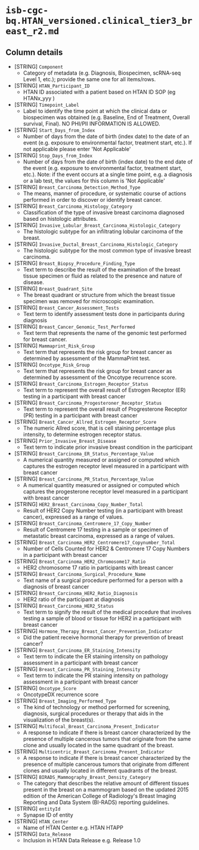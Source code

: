 # `isb-cgc-bq.HTAN_versioned.clinical_tier3_breast_r2.md`

## Column details

* [STRING]    `Component`
  - Category of metadata (e.g. Diagnosis, Biospecimen, scRNA-seq Level 1, etc.); provide the same one for all items/rows.
* [STRING]    `HTAN_Participant_ID`
  - HTAN ID associated with a patient based on HTAN ID SOP (eg HTANx_yyy )
* [STRING]    `Timepoint_Label`
  - Label to identify the time point at which the clinical data or biospecimen was obtained (e.g. Baseline, End of Treatment, Overall survival, Final). NO PHI/PII INFORMATION IS ALLOWED.
* [STRING]    `Start_Days_from_Index`
  - Number of days from the date of birth (index date) to the date of an event (e.g. exposure to environmental factor, treatment start, etc.). If not applicable please enter 'Not Applicable'
* [STRING]    `Stop_Days_from_Index`
  - Number of days from the date of birth (index date) to the end date of the event (e.g. exposure to environmental factor, treatment start, etc.). Note: if the event occurs at a single time point, e.g. a diagnosis or a lab test, the values for this column is 'Not Applicable'
* [STRING]    `Breast_Carcinoma_Detection_Method_Type`
  - The means, manner of procedure, or systematic course of actions performed in order to discover or identify breast cancer.
* [STRING]    `Breast_Carcinoma_Histology_Category`
  - Classification of the type of invasive breast carcinoma diagnosed based on histologic attributes.
* [STRING]    `Invasive_Lobular_Breast_Carcinoma_Histologic_Category`
  - The histologic subtype for an infiltrating lobular carcinoma of the breast.
* [STRING]    `Invasive_Ductal_Breast_Carcinoma_Histologic_Category`
  - The histologic subtype for the most common type of invasive breast carcinoma.
* [STRING]    `Breast_Biopsy_Procedure_Finding_Type`
  - Text term to describe the result of the examination of the breast tissue specimen or fluid as related to the presence and nature of disease.
* [STRING]    `Breast_Quadrant_Site`
  - The breast quadrant or structure from which the breast tissue specimen was removed for microscopic examination.
* [STRING]    `Breast_Cancer_Assessment_Tests`
  - Text term to identify assessment tests done in participants during diagnosis
* [STRING]    `Breast_Cancer_Genomic_Test_Performed`
  - Text term that represents the name of the genomic test performed for breast cancer.
* [STRING]    `Mammaprint_Risk_Group`
  - Text term that represents the risk group for breast cancer as determined by assessment of the MammaPrint test.
* [STRING]    `Oncotype_Risk_Group`
  - Text term that represents the risk group for breast cancer as determined by assessment of the Oncotype recurrence score.
* [STRING]    `Breast_Carcinoma_Estrogen_Receptor_Status`
  - Text term to represent the overall result of Estrogen Receptor (ER) testing in a participant with breast cancer
* [STRING]    `Breast_Carcinoma_Progesteroner_Receptor_Status`
  - Text term to represent the overall result of Progresterone Receptor (PR) testing in a participant with breast cancer
* [STRING]    `Breast_Cancer_Allred_Estrogen_Receptor_Score`
  - The numeric Allred score, that is cell staining percentage plus intensity, to determine estrogen receptor status.
* [STRING]    `Prior_Invasive_Breast_Disease`
  - Text term to indicate prior invasive breast condition in the participant
* [STRING]    `Breast_Carcinoma_ER_Status_Percentage_Value`
  - A numerical quantity measured or assigned or computed which captures the estrogen receptor level measured in a participant with breast cancer
* [STRING]    `Breast_Carcinoma_PR_Status_Percentage_Value`
  - A numerical quantity measured or assigned or computed which captures the progesterone receptor level measured in a participant with breast cancer
* [STRING]    `HER2_Breast_Carcinoma_Copy_Number_Total`
  - Result of HER2 Copy Number testing (in a participant with breast cancer), expressed as a range of values.
* [STRING]    `Breast_Carcinoma_Centromere_17_Copy_Number`
  - Result of Centromere 17 testing in a sample or specimen of metastatic breast carcinoma, expressed as a range of values.
* [STRING]    `Breast_Carcinoma_HER2_Centromere17_Copynumber_Total`
  - Number of Cells Counted for HER2 & Centromere 17 Copy Numbers in a participant with breast cancer
* [STRING]    `Breast_Carcinoma_HER2_Chromosome17_Ratio`
  - HER2 chromosome 17 ratio in participants with breast cancer
* [STRING]    `Breast_Carcinoma_Surgical_Procedure_Name`
  - Text name of a surgical procedure performed for a person with a diagnosis of breast cancer
* [STRING]    `Breast_Carcinoma_HER2_Ratio_Diagnosis`
  - HER2 ratio of the participant at diagnosis
* [STRING]    `Breast_Carcinoma_HER2_Status`
  - Text term to signify the result of the medical procedure that involves testing a sample of blood or tissue for HER2 in a participant with breast cancer
* [STRING]    `Hormone_Therapy_Breast_Cancer_Prevention_Indicator`
  - Did the patient receive hormonal therapy for prevention of breast cancer?
* [STRING]    `Breast_Carcinoma_ER_Staining_Intensity`
  - Text term to indicate the ER staining intensity on pathology assessment in a participant with breast cancer
* [STRING]    `Breast_Carcinoma_PR_Staining_Intensity`
  - Text term to indicate the PR staining intensity on pathology assessment in a participant with breast cancer
* [STRING]    `Oncotype_Score`
  - OncotypeDX recurrence score
* [STRING]    `Breast_Imaging_Performed_Type`
  - The kind of technology or method performed for screening, diagnosis, surgical procedures or therapy that aids in the visualization of the breast(s).
* [STRING]    `Multifocal_Breast_Carcinoma_Present_Indicator`
  - A response to indicate if there is breast cancer characterized by the presence of multiple cancerous tumors that originate from the same clone and usually located in the same quadrant of the breast.
* [STRING]    `Multicentric_Breast_Carcinoma_Present_Indicator`
  - A response to indicate if there is breast cancer characterized by the presence of multiple cancerous tumors that originate from different clones and usually located in different quadrants of the breast.
* [STRING]    `BIRADS_Mammography_Breast_Density_Category`
  - The category that describes the relative amount of different tissues present in the breast on a mammogram based on the updated 2015 edition of the American College of Radiology's Breast Imaging Reporting and Data System (BI-RADS) reporting guidelines.
* [STRING]    `entityId`
  - Synapse ID of entity
* [STRING]    `HTAN_Center`
  - Name of HTAN Center e.g. HTAN HTAPP
* [STRING]    `Data_Release`
  - Inclusion in HTAN Data Release e.g. Release 1.0


